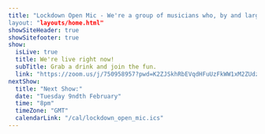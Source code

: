 ```yaml
---
title: "Lockdown Open Mic - We're a group of musicians who, by and large, found eachother on the internet at the beginning of the 2020 lockdown and have been performing via Zoom every Tuesday night since.
layout: "layouts/home.html"
showSiteHeader: true
showSitefooter: true
show:
  isLive: true
  title: We're live right now!
  subTitle: Grab a drink and join the fun.
  link: "https://zoom.us/j/750958957?pwd=K2ZJSkhRbEVqdHFuUzFkWW1xM2ZUdz09"
nextShow:
  title: "Next Show:"
  date: "Tuesday 9ndth February"
  time: "8pm"
  timeZone: "GMT"
  calendarLink: "/cal/lockdown_open_mic.ics"
---
```

